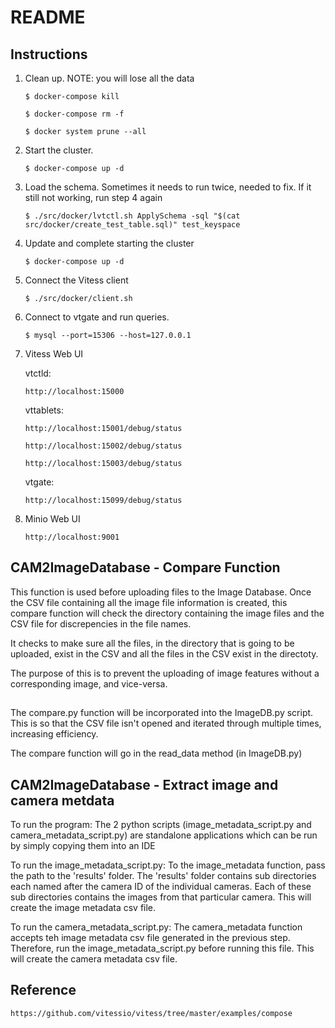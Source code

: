 # README


## Instructions

1. Clean up. NOTE: you will lose all the data

	`$ docker-compose kill`
	
	`$ docker-compose rm -f`
	
	`$ docker system prune --all`

2. Start the cluster.

	`$ docker-compose up -d`

3. Load the schema. Sometimes it needs to run twice, needed to fix. If it still not working, run step 4 again

	`$ ./src/docker/lvtctl.sh ApplySchema -sql "$(cat src/docker/create_test_table.sql)" test_keyspace`

4. Update and complete starting the cluster

	`$ docker-compose up -d`

5. Connect the Vitess client

	`$ ./src/docker/client.sh`

6. Connect to vtgate and run queries.

	`$ mysql --port=15306 --host=127.0.0.1`
	
7. Vitess Web UI

	vtctld: 
	
	`http://localhost:15000`
	
	vttablets: 
	
	`http://localhost:15001/debug/status`
	
	`http://localhost:15002/debug/status`
	
	`http://localhost:15003/debug/status`
	
	vtgate: 
	
	`http://localhost:15099/debug/status`
	
8. Minio Web UI

	`http://localhost:9001`


## CAM2ImageDatabase - Compare Function
This function is used before uploading files to the Image Database. Once the CSV file containing all the image file information is created, this compare function will check the directory containing the image files and the CSV file for discrepencies in the file names.

It checks to make sure all the files, in the directory that is going to be uploaded, exist in the CSV and all the files in the CSV exist in the directoty.

The purpose of this is to prevent the uploading of image features without a corresponding image, and vice-versa.

##
The compare.py function will be incorporated into the ImageDB.py script. This is so that the CSV file isn't opened and iterated through multiple times, increasing efficiency.

The compare function will go in the read_data method (in ImageDB.py)

## CAM2ImageDatabase - Extract image and camera metdata

To run the program:
The 2 python scripts (image_metadata_script.py and camera_metadata_script.py) are standalone applications which can be run by simply copying them into an IDE

To run the image_metadata_script.py:
To the image_metadata function, pass the path to the 'results' folder. 
The 'results' folder contains sub directories each named after the camera ID of the individual cameras. Each of these sub directories contains the images from that particular camera.
This will create the image metadata csv file.

To run the camera_metadata_script.py:
The camera_metadata function accepts teh image metadata csv file generated in the previous step. Therefore, run the image_metadata_script.py before running this file.
This will create the camera metadata csv file.


## Reference

` https://github.com/vitessio/vitess/tree/master/examples/compose `


